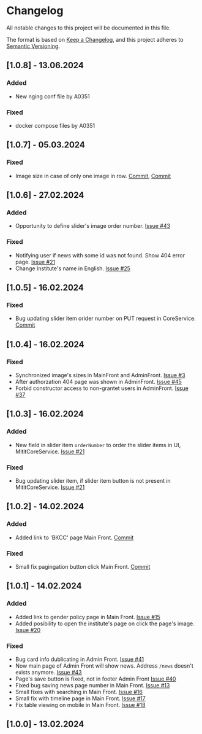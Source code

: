 # Changelog

All notable changes to this project will be documented in this file.

The format is based on [Keep a Changelog](https://keepachangelog.com/en/1.1.0/),
and this project adheres to [Semantic Versioning](https://semver.org/spec/v2.0.0.html).

## [1.0.8] - 13.06.2024
### Added
- New nging conf file by A0351
### Fixed
- docker compose files by A0351

## [1.0.7] - 05.03.2024
### Fixed
- Image size in case of only one image in row. [Commit](https://github.com/MITIT-DEP22/MititMainFront/commit/fdca3bcb21beed5ecc1d3449d85c8679ccb7fdaf), [Commit](https://github.com/MITIT-DEP22/MititAdminFront/commit/53d88e15c60a699ae7f10b03ef6d8b1b8a22d366) 

## [1.0.6] - 27.02.2024
### Added
- Opportunity to define slider's image order number. [Issue #43](https://github.com/MITIT-DEP22/MititAdminFront/issues/43)
### Fixed
- Notifying user if news with some id was not found. Show 404 error page. [Issue #21](https://github.com/MITIT-DEP22/MititMainFront/issues/21)
- Change Institute's name in English. [Issue #25](https://github.com/MITIT-DEP22/MititMainFront/issues/25)

## [1.0.5] - 16.02.2024
### Fixed
- Bug updating slider item orider number on PUT request in CoreService. [Commit](https://github.com/MITIT-DEP22/MititCoreService/commit/a7fb480bd7a3a654e20bc94565b61fc4c58d2cd2)

## [1.0.4] - 16.02.2024
### Fixed
- Synchronized image's sizes in MainFront and AdminFront. [Issue #3](https://github.com/MITIT-DEP22/MititFrontend/issues/3)
- After authorzation 404 page was shown in AdminFront. [Issue #45](https://github.com/MITIT-DEP22/MititAdminFront/issues/45)
- Forbid constructor access to non-grantet users in AdminFront. [Issue #37](https://github.com/MITIT-DEP22/MititAdminFront/issues/37)

## [1.0.3] - 16.02.2024
### Added
- New field in slider item `orderNumber` to order the slider items in UI, MititCoreService. [Issue #21](https://github.com/MITIT-DEP22/MititCoreService/pull/21)
### Fixed
- Bug updating slider item, if slider item button is not present in MititCoreService. [Issue #21](https://github.com/MITIT-DEP22/MititCoreService/pull/21)

## [1.0.2] - 14.02.2024
### Added
- Added link to 'ВКСС' page Main Front. [Commit](https://github.com/MITIT-DEP22/MititMainFront/commit/35691c0af8259ef61fc1c37ba6d092a488ecec93)
### Fixed
- Small fix pagingation button click Main Front. [Commit](https://github.com/MITIT-DEP22/MititMainFront/commit/ae4c7b19f911c40697d8eeafdc3354634524c813)

## [1.0.1] - 14.02.2024
### Added
- Added link to gender policy page in Main Front. [Issue #15](https://github.com/MITIT-DEP22/MititMainFront/issues/15#event-11799214039)
- Added posibility to open the institute's page on click the page's image. [Issue #20](https://github.com/MITIT-DEP22/MititMainFront/issues/20)
### Fixed
- Bug card info dublicating in Admin Front. [Issue #41](https://github.com/MITIT-DEP22/MititAdminFront/issues/41#event-11799207674)
- Now main page of Admin Front will show news. Address `/news` doesn't exists anymore. [Issue #43](https://github.com/MITIT-DEP22/MititAdminFront/issues/42)
- Page's save button is fixed, not in footer Admin Front [Issue #40](https://github.com/MITIT-DEP22/MititAdminFront/issues/40#event-11799217650)
- Fixed bug saving news page number in Main Front. [Issue #13](https://github.com/MITIT-DEP22/MititMainFront/issues/13)
- Small fixes with searching in Main Front. [Issue #16](https://github.com/MITIT-DEP22/MititMainFront/issues/16)
- Small fix with timeline page in Main Front. [Issue #17](https://github.com/MITIT-DEP22/MititMainFront/issues/17)
- Fix table viewing on mobile in Main Front. [Issue #18](https://github.com/MITIT-DEP22/MititMainFront/issues/18)

## [1.0.0] - 13.02.2024
